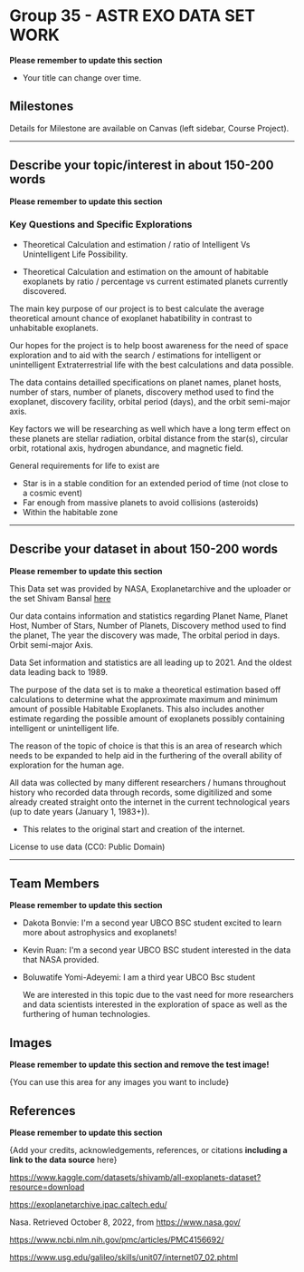 # Group 35 - ASTR EXO DATA SET WORK

**Please remember to update this section**

- Your title can change over time.

## Milestones

Details for Milestone are available on Canvas (left sidebar, Course Project).

---

## Describe your topic/interest in about 150-200 words

**Please remember to update this section**


### Key Questions and Specific Explorations

- Theoretical Calculation and estimation / ratio of Intelligent Vs Unintelligent Life Possibility.

- Theoretical Calculation and estimation on the amount of habitable exoplanets by ratio / percentage vs current estimated planets currently discovered.

The main key purpose of our project is to best calculate the average theoretical amount chance of exoplanet habatibility in contrast to unhabitable exoplanets. 

Our hopes for the project is to help boost awareness for the need of space exploration and to aid with the search / estimations for intelligent or unintelligent Extraterrestrial life with the best calculations and data possible.

The data contains detailled specifications on planet names, planet  hosts, number of stars, number of planets, discovery method used to find the exoplanet, discovery facility, orbital period (days), and the orbit semi-major axis.

Key factors we will be researching as well which have a long term effect on these planets are stellar radiation, orbital distance from the star(s), circular orbit, rotational axis, hydrogen abundance, and magnetic field.

General requirements for life to exist are
- Star is in a stable condition for an extended period of time (not close to a cosmic event)
- Far enough from massive planets to avoid collisions (asteroids)
- Within the habitable zone


---

## Describe your dataset in about 150-200 words

**Please remember to update this section**


This Data set was provided by NASA, Exoplanetarchive and the uploader or the set Shivam Bansal [here](kaggle.com)

Our data contains information and statistics regarding Planet Name, Planet Host, Number of Stars, Number of Planets, Discovery method used to find the planet, The year the discovery was made, The orbital period in days. Orbit semi-major Axis. 

Data Set information and statistics are all leading up to 2021. And the oldest data leading back to 1989. 

The purpose of the data set is to make a theoretical estimation based off calculations to determine what the approximate maximum and minimum amount of possible Habitable Exoplanets. This also includes another estimate regarding the possible amount of exoplanets possibly containing intelligent or unintelligent life.

The reason of the topic of choice is that this is an area of research which needs to be expanded to help aid in the furthering of the overall ability of exploration for the human age.

All data was collected by many different researchers / humans throughout history who recorded data through records, some digitilized and some already created straight onto the internet in the current technological years (up to date years (January 1, 1983+)). 
- This relates to the original start and creation of the internet.

License to use data (CC0: Public Domain)

---



## Team Members

**Please remember to update this section**

- Dakota Bonvie: I'm a second year UBCO BSC student excited to learn more about astrophysics and exoplanets!
- Kevin Ruan: I'm a second year UBCO BSC student interested in the data that NASA provided.
- Boluwatife Yomi-Adeyemi: I am a third year UBCO Bsc student

    We are interested in this topic due to the vast need for more researchers and data scientists interested in the exploration of space as well as the furthering of human technologies.


## Images

**Please remember to update this section and remove the test image!**

{You can use this area for any images you want to include}


## References

**Please remember to update this section**

{Add your credits, acknowledgements, references, or citations **including a link to the data source** here}

https://www.kaggle.com/datasets/shivamb/all-exoplanets-dataset?resource=download

https://exoplanetarchive.ipac.caltech.edu/

Nasa. Retrieved October 8, 2022, from https://www.nasa.gov/

https://www.ncbi.nlm.nih.gov/pmc/articles/PMC4156692/


https://www.usg.edu/galileo/skills/unit07/internet07_02.phtml




